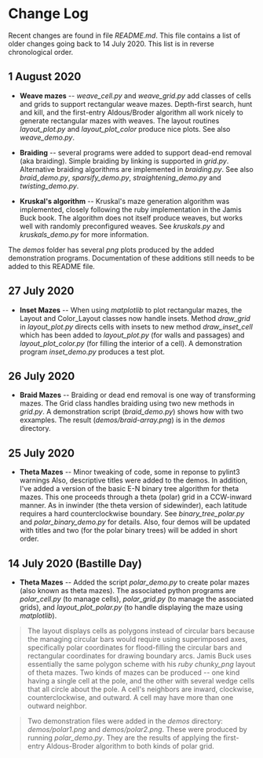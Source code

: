 # Change Log

Recent changes are found in file *README.md*.  This file contains a list of older changes going back to 14 July 2020.  This list is in reverse chronological order.

## 1 August 2020

* **Weave mazes** -- *weave\_cell.py* and *weave\_grid.py* add classes of cells and grids to support rectangular weave mazes.  Depth-first search, hunt and kill, and the first-entry Aldous/Broder algorithm all work nicely to generate rectangular mazes with weaves.  The layout routines *layout\_plot.py* and *layout\_plot_color* produce nice plots.  See also *weave\_demo.py*.

* **Braiding** -- several programs were added to support dead-end removal (aka braiding). Simple braiding by linking is supported in *grid.py*.  Alternative braiding algorithms are implemented in *braiding.py*.  See also *braid\_demo.py*, *sparsify\_demo.py*, *straightening\_demo.py* and *twisting\_demo.py*.

* **Kruskal's algorithm** -- Kruskal's maze generation algorithm was implemented, closely following the ruby implementation in the Jamis Buck book.  The algorithm does not itself produce weaves, but works well with randomly preconfigured weaves. See *kruskals.py* and *kruskals\_demo.py* for more information.

The *demos* folder has several *png* plots produced by the added demonstration programs.  Documentation of these additions still needs to be added to this README file.

## 27 July 2020

* **Inset Mazes** -- When using *matplotlib* to plot rectangular mazes, the Layout and Color\_Layout classes now handle insets.  Method *draw\_grid* in *layout\_plot.py* directs cells with insets to new method *draw\_inset\_cell* which has been added to *layout\_plot.py* (for walls and passages) and *layout\_plot_color.py* (for filling the interior of a cell).  A demonstration program *inset\_demo.py* produces a test plot.

## 26 July 2020

* **Braid Mazes** -- Braiding or dead end removal is one way of transforming mazes.  The Grid class handles braiding using two new methods in *grid.py*.  A demonstration script (*braid\_demo.py*) shows how with two exxamples.  The result (*demos/braid-array.png*) is in the *demos* directory.

## 25 July 2020

* **Theta Mazes** -- Minor tweaking of code, some in reponse to pylint3 warnings  Also, descriptive titles were added to the demos.  In addition, I've added a version of the basic E-N binary tree algorithm for theta mazes.  This one proceeds through a theta (polar) grid in a CCW-inward manner.  As in inwinder (the theta version of sidewinder), each latitude requires a hard counterclockwise boundary.  See *binary\_tree\_polar.py* and *polar\_binary\_demo.py* for details.  Also, four demos will be updated with titles and two (for the polar binary trees) will be added in short order.

## 14 July 2020 (Bastille Day)

* **Theta Mazes** -- Added the script *polar\_demo.py* to create polar mazes (also known as theta mazes).  The associated python programs are *polar\_cell.py* (to manage cells), *polar\_grid.py* (to manage the associated grids), and *layout\_plot\_polar.py* (to handle displaying the maze using *matplotlib*).

> The layout displays cells as polygons instead of circular bars because the managing circular bars would require using superimposed axes, specifically polar coordinates for flood-filling the circular bars and rectangular coordinates for drawing boundary arcs. Jamis Buck uses essentially the same polygon scheme with his *ruby* *chunky\_png* layout of theta mazes.  Two kinds of mazes can be produced -- one kind having a single cell at the pole, and the other with several wedge cells that all circle about the pole.  A cell's neighbors are inward, clockwise, counterclockwise, and outward.  A cell may have more than one outward neighbor.

> Two demonstration files were added in the *demos* directory: *demos/polar1.png* and *demos/polar2.png*.  These were produced by running *polar\_demo.py*. They are the results of applying the first-entry Aldous-Broder algorithm to both kinds of polar grid.


